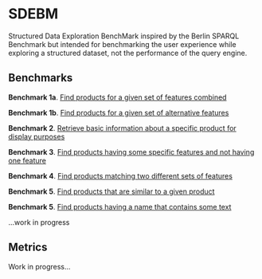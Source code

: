 # SDEBM

Structured Data Exploration BenchMark inspired by the Berlin SPARQL Benchmark but intended for benchmarking
the user experience while exploring a structured dataset, not the performance of the query engine.

## Benchmarks

**Benchmark 1a**. [Find products for a given set of features combined](Benchmarks/1a.md)

**Benchmark 1b**. [Find products for a given set of alternative features](Benchmarks/1b.md)

**Benchmark 2**. [Retrieve basic information about a specific product for display purposes](Benchmarks/2.md)

**Benchmark 3**. [Find products having some specific features and not having one feature](Benchmarks/3.md)

**Benchmark 4**. [Find products matching two different sets of features](Benchmarks/4.md)

**Benchmark 5**. [Find products that are similar to a given product](Benchmarks/5.md)

**Benchmark 5**. [Find products having a name that contains some text](Benchmarks/6.md)

...work in progress

## Metrics

Work in progress...
